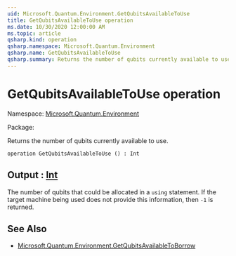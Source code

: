 ```yaml
---
uid: Microsoft.Quantum.Environment.GetQubitsAvailableToUse
title: GetQubitsAvailableToUse operation
ms.date: 10/30/2020 12:00:00 AM
ms.topic: article
qsharp.kind: operation
qsharp.namespace: Microsoft.Quantum.Environment
qsharp.name: GetQubitsAvailableToUse
qsharp.summary: Returns the number of qubits currently available to use.
---
```


# GetQubitsAvailableToUse operation

Namespace: [Microsoft.Quantum.Environment](xref:Microsoft.Quantum.Environment)

Package: [](https://nuget.org/packages/)


Returns the number of qubits currently available to use.

```qsharp
operation GetQubitsAvailableToUse () : Int
```


## Output : [Int](xref:microsoft.quantum.lang-ref.int)

The number of qubits that could be allocated in a `using` statement.If the target machine being used does not provide this information, then`-1` is returned.

## See Also

- [Microsoft.Quantum.Environment.GetQubitsAvailableToBorrow](xref:Microsoft.Quantum.Environment.GetQubitsAvailableToBorrow)